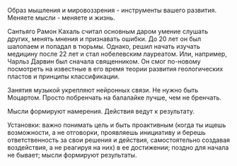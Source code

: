 Образ мышления и мировоззрения - инструменты вашего развития. Меняете мысли - меняете и жизнь.

Сантьяго Рамон Кахаль считал основным даром умение слушать других, менять мнения и признавать ошибки. До 20 лет он был шалопаем и попадал в тюрьмы. Однако, решил начать изучать медицину после 22 лет и стал нобелевским лауреатом. Или, например, Чарльз Дарвин был сначала священником. Он смог по-новому посмотреть на известные в его время теории развития геологических пластов и принципы классификации.


Занятия музыкой укрепляют нейронных связи. Не нужно быть Моцартом. Просто побренчать на балалайке лучше, чем не бренчать.

Мысли формируют намерения. Действия ведут к результату.


Установки: важно понимать цель и быть проактивным (когда ты ищешь возможности, а не отговорки, проявляешь инициативу и берешь ответственность за свои решения и действия, самостоятельно создавая воздействия, а не реагируя на них) в ее достижении; поздно для начала не бывает; мысли формируют результаты.